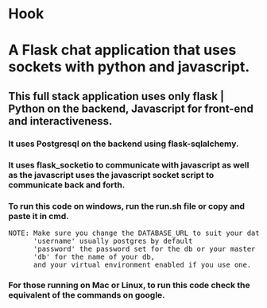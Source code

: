 # Hook
<h1>A Flask chat application that uses sockets with python and javascript.<h2>

<h2>This full stack application uses only flask | Python on the backend, 
Javascript for front-end and interactiveness. </h2>

<h3>It uses Postgresql on the backend using flask-sqlalchemy.</h3>

<h3>It uses flask_socketio to communicate with javascript as well as the
javascript uses the javascript socket script to communicate back and forth.</h3>

<h3>To run this code on windows, run the run.sh file or copy and paste it in cmd.</h3>

<pre>
NOTE: Make sure you change the DATABASE_URL to suit your database url,
	  'username' usually postgres by default
	  'password' the password set for the db or your master password
	  'db' for the name of your db,
	  and your virtual environment enabled if you use one.
</pre>

<h3>For those running on Mac or Linux, to run this code check the equivalent
of the commands on google.</h3>
